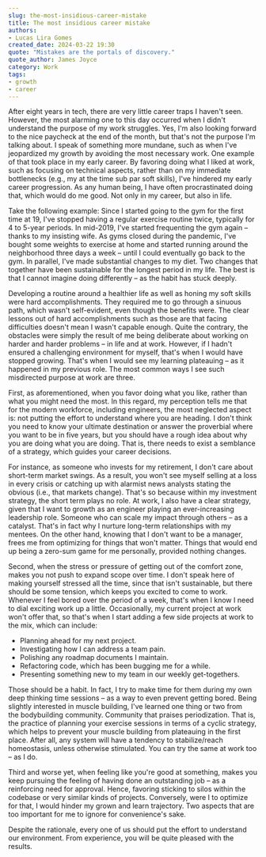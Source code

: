 ```yaml
---
slug: the-most-insidious-career-mistake
title: The most insidious career mistake
authors:
- Lucas Lira Gomes
created_date: 2024-03-22 19:30
quote: "Mistakes are the portals of discovery."
quote_author: James Joyce
category: Work
tags:
- growth
- career
---
```


After eight years in tech, there are very little career traps I haven't seen.
However, the most alarming one to this day occurred when I didn't understand the purpose of my work struggles. Yes, I'm also looking forward to the nice paycheck at the end of the month, but that's not the purpose I'm talking about. I speak of something more mundane, such as when I've jeopardized my growth by avoiding the most necessary work. One example of that took place in my early career. By favoring doing what I liked at work, such as focusing on technical aspects, rather than on my immediate bottlenecks (e.g., my at the time sub par soft skills), I've hindered my early career progression. As any human being, I have often procrastinated doing that, which would do me good. Not only in my career, but also in life.

Take the following example: Since I started going to the gym for the first time at 19, I've stopped having a regular exercise routine twice, typically for 4 to 5-year periods. In mid-2019, I've started frequenting the gym again – thanks to my insisting wife. As gyms closed during the pandemic, I've bought some weights to exercise at home and started running around the neighborhood three days a week – until I could eventually go back to the gym. In parallel, I've made substantial changes to my diet. Two changes that together have been sustainable for the longest period in my life. The best is that I cannot imagine doing differently – as the habit has stuck deeply.

Developing a routine around a healthier life as well as honing my soft skills were hard accomplishments. They required me to go through a sinuous path, which wasn't self-evident, even though the benefits were. The clear lessons out of hard accomplishments such as those are that facing difficulties doesn't mean I wasn't capable enough. Quite the contrary, the obstacles were simply the result of me being deliberate about working on harder and harder problems – in life and at work. However, if I hadn't ensured a challenging environment for myself, that's when I would have stopped growing. That's when I would see my learning plateauing – as it happened in my previous role. The most common ways I see such misdirected purpose at work are three.

First, as aforementioned, when you favor doing what you like, rather than what you might need the most. In this regard, my perception tells me that for the modern workforce, including engineers, the most neglected aspect is: not putting the effort to understand where you are heading. I don't think you need to know your ultimate destination or answer the proverbial where you want to be in five years, but you should have a rough idea about why you are doing what you are doing. That is, there needs to exist a semblance of a strategy, which guides your career decisions.

For instance, as someone who invests for my retirement, I don't care about short-term market swings. As a result, you won't see myself selling at a loss in every crisis or catching up with alarmist news analysts stating the obvious (i.e., that markets change). That's so because within my investment strategy, the short term plays no role. At work, I also have a clear strategy, given that I want to growth as an engineer playing an ever-increasing leadership role. Someone who can scale my impact through others – as a catalyst. That's in fact why I nurture long-term relationships with my mentees. On the other hand, knowing that I don't want to be a manager, frees me from optimizing for things that won't matter. Things that would end up being a zero-sum game for me personally, provided nothing changes.

Second, when the stress or pressure of getting out of the comfort zone, makes you not push to expand scope over time. I don't speak here of making yourself stressed all the time, since that isn't sustainable, but there should be some tension, which keeps you excited to come to work. Whenever I feel bored over the period of a week, that's when I know I need to dial exciting work up a little. Occasionally, my current project at work won't offer that, so that's when I start adding a few side projects at work to the mix, which can include:

* Planning ahead for my next project.
* Investigating how I can address a team pain.
* Polishing any roadmap documents I maintain.
* Refactoring code, which has been bugging me for a while.
* Presenting something new to my team in our weekly get-togethers.

Those should be a habit. In fact, I try to make time for them during my own deep thinking time sessions – as a way to even prevent getting bored. Being slightly interested in muscle building, I've learned one thing or two from the bodybuilding community. Community that praises periodization. That is, the practice of planning your exercise sessions in terms of a cyclic strategy, which helps to prevent your muscle building from plateauing in the first place. After all, any system will have a tendency to stabilize/reach homeostasis, unless otherwise stimulated. You can try the same at work too – as I do.

Third and worse yet, when feeling like you're good at something, makes you keep pursuing the feeling of having done an outstanding job – as a reinforcing need for approval. Hence, favoring sticking to silos within the codebase or very similar kinds of projects. Conversely, were I to optimize for that, I would hinder my grown and learn trajectory. Two aspects that are too important for me to ignore for convenience's sake.

Despite the rationale, every one of us should put the effort to understand our environment. From experience, you will be quite pleased with the results. 
